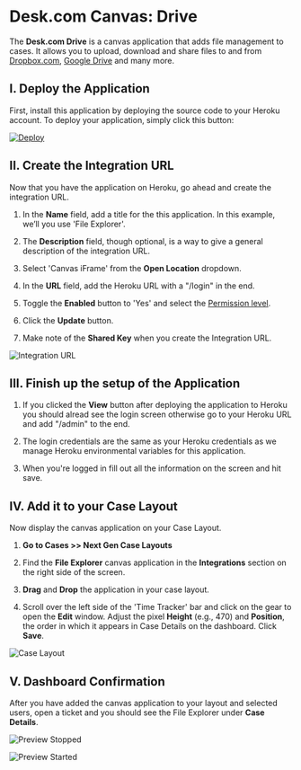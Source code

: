 # Desk.com Canvas: Drive
The **Desk.com Drive** is a canvas application that adds file management to cases. It allows you to upload, download and share files to and from [Dropbox.com](https://dropbox.com), [Google Drive](https://drive.google.com) and many more.

## I. Deploy the Application
First, install this application by deploying the source code to your Heroku account. To deploy your application, simply click this button:

[![Deploy](https://www.herokucdn.com/deploy/button.png)](https://heroku.com/deploy?template=https%3A%2F%2Fgithub.com%2Fdesklabs%2Fcanvas-drive)

## II. Create the Integration URL
Now that you have the application on Heroku, go ahead and create the integration URL.

1. In the **Name** field, add a title for the this application. In this example, we’ll you use 'File Explorer'.

2. The **Description** field, though optional, is a way to give a general description of the integration URL.

3. Select 'Canvas iFrame' from the **Open Location** dropdown.

4. In the **URL** field, add the Heroku URL with a "/login" in the end.

5. Toggle the **Enabled** button to 'Yes' and select the [Permission level](https://support.desk.com/customer/portal/articles/1146981?b_id=7112&t=568640).

6. Click the **Update** button.

7. Make note of the **Shared Key** when you create the Integration URL.

![Integration URL](https://api.monosnap.com/rpc/file/download?id=EEe0KD3qbB2xaRMJDcqUruwtuOiDWT)

## III. Finish up the setup of the Application

1. If you clicked the **View** button after deploying the application to Heroku you should alread see the login screen otherwise go to your Heroku URL and add "/admin" to the end.

2. The login credentials are the same as your Heroku credentials as we manage Heroku environmental variables for this application.

3. When you're logged in fill out all the information on the screen and hit save.

## IV. Add it to your Case Layout
Now display the canvas application on your Case Layout.

1. **Go to Cases >> Next Gen Case Layouts**

2. Find the **File Explorer** canvas application in the **Integrations** section on the right side of the screen.

3. **Drag** and **Drop** the application in your case layout.

4. Scroll over the left side of the 'Time Tracker' bar and click on the gear to open the **Edit** window. Adjust the pixel **Height** (e.g., 470) and **Position**, the order in which it appears in Case Details on the dashboard. Click **Save**.

![Case Layout](https://api.monosnap.com/rpc/file/download?id=pZuUDCz0vKMrXRDjFH9hCVcE1i53qh)

## V. Dashboard Confirmation
After you have added the canvas application to your layout and selected users, open a ticket and you should see the File Explorer under **Case Details**.

![Preview  Stopped](https://api.monosnap.com/rpc/file/download?id=b709jZIF9uFTYZhIM4gdJQfN8GtgZe)

![Preview  Started](https://api.monosnap.com/rpc/file/download?id=Ly4i9IjoAnnkrrrdqEyJ5njlZtKSDh)